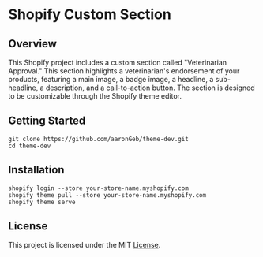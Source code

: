 # Shopify Custom Section

## Overview
This Shopify project includes a custom section called "Veterinarian Approval." This section highlights a veterinarian's endorsement of your products, featuring a main image, a badge image, a headline, a sub-headline, a description, and a call-to-action button. The section is designed to be customizable through the Shopify theme editor.






## Getting Started
```
git clone https://github.com/aaronGeb/theme-dev.git
cd theme-dev
```

## Installation

```
shopify login --store your-store-name.myshopify.com
shopify theme pull --store your-store-name.myshopify.com
shopify theme serve
```



## License
This project is licensed under the MIT [License]().
